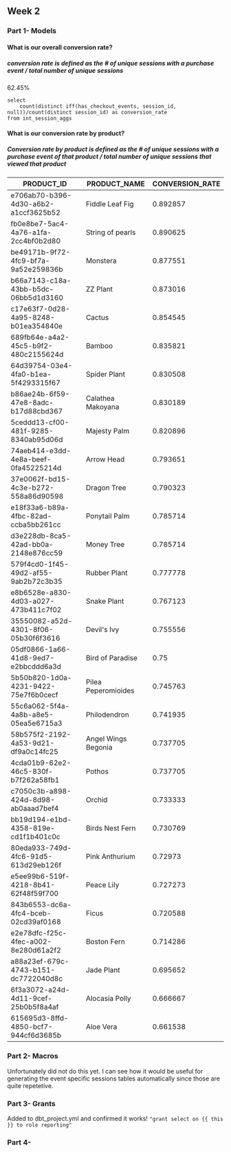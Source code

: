## Week 2

### Part 1- Models

#### What is our overall conversion rate? 
##### conversion rate is defined as the # of unique sessions with a purchase event / total number of unique sessions
62.45%

```
select 
    count(distinct iff(has_checkout_events, session_id, null))/count(distinct session_id) as conversion_rate
from int_session_aggs
```

#### What is our conversion rate by product?
##### Conversion rate by product is defined as the # of unique sessions with a purchase event of that product / total number of unique sessions that viewed that product

| PRODUCT_ID                           | PRODUCT_NAME        | CONVERSION_RATE |
|--------------------------------------|---------------------|-----------------|
| e706ab70-b396-4d30-a6b2-a1ccf3625b52 | Fiddle Leaf Fig     | 0.892857        |
| fb0e8be7-5ac4-4a76-a1fa-2cc4bf0b2d80 | String of pearls    | 0.890625        |
| be49171b-9f72-4fc9-bf7a-9a52e259836b | Monstera            | 0.877551        |
| b66a7143-c18a-43bb-b5dc-06bb5d1d3160 | ZZ Plant            | 0.873016        |
| c17e63f7-0d28-4a95-8248-b01ea354840e | Cactus              | 0.854545        |
| 689fb64e-a4a2-45c5-b9f2-480c2155624d | Bamboo              | 0.835821        |
| 64d39754-03e4-4fa0-b1ea-5f4293315f67 | Spider Plant        | 0.830508        |
| b86ae24b-6f59-47e8-8adc-b17d88cbd367 | Calathea Makoyana   | 0.830189        |
| 5ceddd13-cf00-481f-9285-8340ab95d06d | Majesty Palm        | 0.820896        |
| 74aeb414-e3dd-4e8a-beef-0fa45225214d | Arrow Head          | 0.793651        |
| 37e0062f-bd15-4c3e-b272-558a86d90598 | Dragon Tree         | 0.790323        |
| e18f33a6-b89a-4fbc-82ad-ccba5bb261cc | Ponytail Palm       | 0.785714        |
| d3e228db-8ca5-42ad-bb0a-2148e876cc59 | Money Tree          | 0.785714        |
| 579f4cd0-1f45-49d2-af55-9ab2b72c3b35 | Rubber Plant        | 0.777778        |
| e8b6528e-a830-4d03-a027-473b411c7f02 | Snake Plant         | 0.767123        |
| 35550082-a52d-4301-8f06-05b30f6f3616 | Devil's Ivy         | 0.755556        |
| 05df0866-1a66-41d8-9ed7-e2bbcddd6a3d | Bird of Paradise    | 0.75            |
| 5b50b820-1d0a-4231-9422-75e7f6b0cecf | Pilea Peperomioides | 0.745763        |
| 55c6a062-5f4a-4a8b-a8e5-05ea5e6715a3 | Philodendron        | 0.741935        |
| 58b575f2-2192-4a53-9d21-df9a0c14fc25 | Angel Wings Begonia | 0.737705        |
| 4cda01b9-62e2-46c5-830f-b7f262a58fb1 | Pothos              | 0.737705        |
| c7050c3b-a898-424d-8d98-ab0aaad7bef4 | Orchid              | 0.733333        |
| bb19d194-e1bd-4358-819e-cd1f1b401c0c | Birds Nest Fern     | 0.730769        |
| 80eda933-749d-4fc6-91d5-613d29eb126f | Pink Anthurium      | 0.72973         |
| e5ee99b6-519f-4218-8b41-62f48f59f700 | Peace Lily          | 0.727273        |
| 843b6553-dc6a-4fc4-bceb-02cd39af0168 | Ficus               | 0.720588        |
| e2e78dfc-f25c-4fec-a002-8e280d61a2f2 | Boston Fern         | 0.714286        |
| a88a23ef-679c-4743-b151-dc7722040d8c | Jade Plant          | 0.695652        |
| 6f3a3072-a24d-4d11-9cef-25b0b5f8a4af | Alocasia Polly      | 0.666667        |
| 615695d3-8ffd-4850-bcf7-944cf6d3685b | Aloe Vera           | 0.661538        |


### Part 2- Macros

Unfortunately did not do this yet. I can see how it would be useful for generating the event specific sessions tables automatically since those are quite repetetive.

### Part 3- Grants

Added to dbt_project.yml and confirmed it works!
```"grant select on {{ this }} to role reporting"```

### Part 4- 



